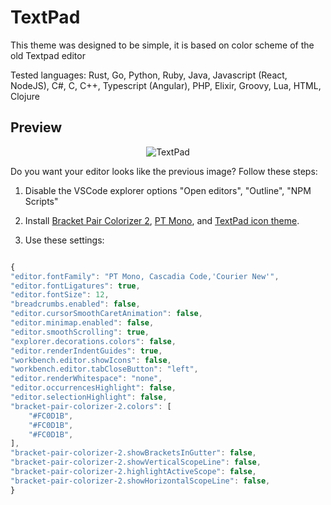 
# TextPad

This theme was designed to be simple, it is based on color scheme of the old Textpad editor

Tested languages: Rust, Go, Python, Ruby, Java, Javascript (React, NodeJS), C#, C, C++, Typescript (Angular), PHP, Elixir, Groovy, Lua, HTML, Clojure 

## Preview
<p align="center">
<img  src="https://raw.githubusercontent.com/damc-code/themes/master/damc.textpad-color.images.examples/textpad.png"  title="TextPad" />
</p>
Do you want your editor looks like the previous image?
Follow these steps:

1. Disable the VSCode explorer options "Open editors", "Outline", "NPM Scripts"

2. Install [Bracket Pair Colorizer 2](https://marketplace.visualstudio.com/items?itemName=CoenraadS.bracket-pair-colorizer-2), [PT Mono](https://fonts.google.com/specimen/PT+Mono#standard-styles), and [TextPad icon theme](https://marketplace.visualstudio.com/items?itemName=damc.textpad-icon-theme). 

3. Use these settings:

```js

{
"editor.fontFamily": "PT Mono, Cascadia Code,'Courier New'",
"editor.fontLigatures": true,
"editor.fontSize": 12,
"breadcrumbs.enabled": false,
"editor.cursorSmoothCaretAnimation": false,
"editor.minimap.enabled": false,
"editor.smoothScrolling": true,
"explorer.decorations.colors": false,
"editor.renderIndentGuides": true,
"workbench.editor.showIcons": false,
"workbench.editor.tabCloseButton": "left",
"editor.renderWhitespace": "none",
"editor.occurrencesHighlight": false,
"editor.selectionHighlight": false,
"bracket-pair-colorizer-2.colors": [
    "#FC0D1B",
    "#FC0D1B",
    "#FC0D1B",
],
"bracket-pair-colorizer-2.showBracketsInGutter": false,
"bracket-pair-colorizer-2.showVerticalScopeLine": false,
"bracket-pair-colorizer-2.highlightActiveScope": false,
"bracket-pair-colorizer-2.showHorizontalScopeLine": false,
}

```

